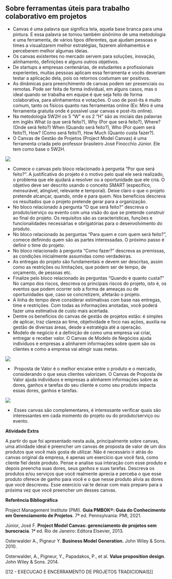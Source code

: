 ## Sobre ferramentas úteis para trabalho colaborativo em projetos

- Canvas é uma palavra que significa tela, aquela base branca para uma pintura. E essa palavra se tornou também sinônimo de uma metodologia e uma ferramenta, de vários tipos diferentes, que ajudam pessoas e times a visualizarem melhor estratégias, fazerem alinhamentos e perceberem melhor algumas ideias.
- Os canvas existentes no mercado servem para soluções, inovação, alinhamento, definições e alguns outros objetivos.
- De startups a empresas centenárias, de estudantes a profissionais experientes, muitas pessoas aplicam essa ferramenta e vocês deveriam testar a aplicação dela, pois os retornos costumam ser positivos.
- As dinâmicas para preenchimento de canvas podem ser presenciais ou remotas. Pode ser feita de forma individual, em alguns casos, mas o ideal quando se trabalha em equipe é que seja feito de forma colaborativa, para alinhamentos e votações. O uso de post-its é muito comum, tanto os físicos quanto nas ferramentas online (Ex: Miro é uma ferramenta gratuita onde é possível usar canvas e post-its online).
- Na metodologia 5W2H os 5 “W” e os 2 “H” são as iniciais das palavras em inglês What (o que será feito?), Why (Por que será feito?), Where? (Onde será feito?) When (Quando será feito?), Who (Por quem será feito?), How? (Como será feito?), How Much (Quanto custa fazer?).
- O Canvas de Gestão de Projetos (Project Model Canvas) é uma ferramenta criada pelo professor brasileiro José Finocchio Júnior. Ele tem como base o 5W2H.

![](https://paperx-dex-assets.s3.sa-east-1.amazonaws.com/images/1671738386799-RoJPv6CbE1.png)

- Comece o canvas pelo bloco relacionado à pergunta “Por que será feito?”. A justificativa do projeto é o motivo pelo qual ele será realizado, o problema que ele ajudará a resolver ou a oportunidade que ele cria. O objetivo deve ser descrito usando o conceito SMART (específico, mensurável, atingível, relevante e temporal). Deixe claro o que o projeto pretende alcançar, quando, onde e para quem. Nos benefícios descreva os resultados que o projeto pretende gerar para a organização.
- No bloco relacionado à pergunta “O que será feito?” descreva o produto/serviço ou evento com uma visão do que se pretende construir ao final do projeto. Os requisitos são as características, funções e funcionalidades necessárias e obrigatórias para o desenvolvimento do produto.
- No bloco relacionado às perguntas “Para quem e com quem será feito?”, comece definindo quem são as partes interessadas. O próximo passo é definir o time do projeto.
- No bloco relacionado à pergunta “Como fazer?” descreva as premissas, as condições inicialmente assumidas como verdadeiras.
- As entregas do projeto são fundamentais e devem ser descritas, assim como as restrições ou limitações, que podem ser de tempo, de orçamento, de pessoas etc.
- Finalize pelo bloco relacionado às perguntas “Quando e quanto custa?” No campo dos riscos, descreva os principais riscos do projeto, isto é, os eventos que podem ocorrer sob a forma de ameaças ou de oportunidades que, caso se concretizem, afetarão o projeto.
- A linha do tempo deve considerar estimativas com base nas entregas, time e restrições. Com todas as informações anotadas, você poderá fazer uma estimativa de custo mais acertada.
- Dentre os benefícios do canvas de gestão de projetos estão: é simples de aplicar, traz clareza ao time, objetividade e foco nas ações, auxilia na gestão de diversas áreas, desde a estratégia até a operação.
- Modelo de negócio é a definição de como uma empresa vai criar, entregar e receber valor. O Canvas de Modelo de Negócios ajuda indivíduos e empresas a alinharem informações sobre quem são os clientes e como a empresa vai atingir suas metas.

![](https://paperx-dex-assets.s3.sa-east-1.amazonaws.com/images/1671738414428-ePOgvQHwPX.png)

-  Proposta de Valor é o melhor encaixe entre o produto e o mercado, considerando o que seus clientes valorizam. O Canvas de Proposta de Valor ajuda indivíduos e empresas a alinharem informações sobre as dores, ganhos e tarefas do seu cliente e como seu produto impacta essas dores, ganhos e tarefas.

![](https://paperx-dex-assets.s3.sa-east-1.amazonaws.com/images/1671738439548-HF8kpHFdSU.png)

-  Esses canvas são complementares, é interessante verificar quais são interessantes em cada momento do projeto ou do produto/serviço ou evento.

**Atividade Extra**

A partir do que foi apresentado nesta aula, principalmente sobre canvas, uma atividade ideal é preencher um canvas de proposta de valor de um dos produtos que você mais gosta de utilizar. Não é necessário ir atrás do canvas original da empresa, é apenas um exercício que você fará, como cliente fiel deste produto. Pense e analise sua interação com esse produto e depois preencha suas dores, seus ganhos e suas tarefas. Descreva os produtos e/ou serviços que você realmente aprecia e perceba o que esse produto oferece de ganho para você e o que nesse produto alivia as dores que você descreveu. Esse exercício vai te deixar com mais preparo para a próxima vez que você preencher um desses canvas.

**Referência Bibliográfica**

Project Management Institute (PMI). **Guia PMBOK®: Guia do Conhecimento em Gerenciamento de Projetos**. 7ª ed. Pennsylvania: PMI, 2021.

Júnior, José F. **Project Model Canvas: gerenciamento de projetos sem burocracia**. 1ª ed. Rio de Janeiro: Editora Elsevier, 2013.

Osterwalder A., Pigneur Y. **Business Model Generation.** John Wiley & Sons. 2010.

Osterwalder, A., Pigneur, Y., Papadakos, P., et al. **Value proposition design**. John Wiley & Sons. 2014.

[[12 - EXECUCAO E ENCERRAMENTO DE PROJETOS TRADICIONAIS]]